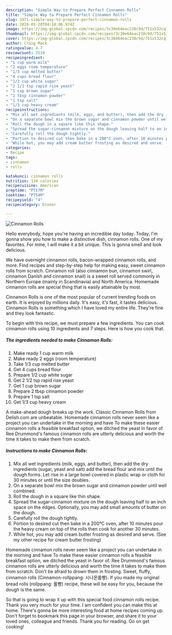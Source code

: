 ```yaml
---
description: "Simple Way to Prepare Perfect Cinnamon Rolls"
title: "Simple Way to Prepare Perfect Cinnamon Rolls"
slug: 1971-simple-way-to-prepare-perfect-cinnamon-rolls
date: 2020-05-20T04:18:06.974Z
image: https://img-global.cpcdn.com/recipes/3c30e64eac238c9d/751x532cq70/cinnamon-rolls-recipe-main-photo.jpg
thumbnail: https://img-global.cpcdn.com/recipes/3c30e64eac238c9d/751x532cq70/cinnamon-rolls-recipe-main-photo.jpg
cover: https://img-global.cpcdn.com/recipes/3c30e64eac238c9d/751x532cq70/cinnamon-rolls-recipe-main-photo.jpg
author: Craig Mack
ratingvalue: 4.7
reviewcount: 2519
recipeingredient:
- "1 cup warm milk"
- "2 eggs room temperature"
- "1/3 cup melted butter"
- "4 cups bread flour"
- "1/2 cup white sugar"
- "2 1/2 tsp rapid rise yeast"
- "1 cup brown sugar"
- "2 tbsp cinnamon powder"
- "1 tsp salt"
- "1/3 cup heavy cream"
recipeinstructions:
- "Mix all wet ingredients (milk, eggs, and butter), then add the dry ingredients (sugar, yeast and salt) add the bread flour and mix until the dough forms. Let rise in a large bowl covered in plastic wrap or cloth for 30 minutes or until the size doubles."
- "On a separate bowl mix the brown sugar and cinnamon powder until well combined."
- "Roll the dough in a square like thin shape."
- "Spread the sugar-cinnamon mixture on the dough leaving half to an inch space on the edges. Optionally, you may add small amounts of butter on the dough."
- "Carefully roll the dough tightly."
- "Portion to desired cut then bake in a 200°C oven, after 10 minutes pour the heavy cream on top of the rolls then cook for another 30 minutes."
- "While hot, you may add cream butter frosting as desired and serve. (See my other recipe for cream butter frosting)"
categories:
- Recipe
tags:
- cinnamon
- rolls

katakunci: cinnamon rolls 
nutrition: 134 calories
recipecuisine: American
preptime: "PT17M"
cooktime: "PT54M"
recipeyield: "4"
recipecategory: Dinner

---
```



![Cinnamon Rolls](https://img-global.cpcdn.com/recipes/3c30e64eac238c9d/751x532cq70/cinnamon-rolls-recipe-main-photo.jpg)

Hello everybody, hope you're having an incredible day today. Today, I'm gonna show you how to make a distinctive dish, cinnamon rolls. One of my favorites. For mine, I will make it a bit unique. This is gonna smell and look delicious.

We have overnight cinnamon rolls, bacon-wrapped cinnamon rolls, and more. Find recipes and step-by-step help for making easy, sweet cinnamon rolls from scratch. Cinnamon roll (also cinnamon bun, cinnamon swirl, cinnamon Danish and cinnamon snail) is a sweet roll served commonly in Northern Europe (mainly in Scandinavia) and North America. Homemade cinnamon rolls are special thing that is easily attainable by most.

Cinnamon Rolls is one of the most popular of current trending foods on earth. It is enjoyed by millions daily. It's easy, it's fast, it tastes delicious. Cinnamon Rolls is something which I have loved my entire life. They're fine and they look fantastic.


To begin with this recipe, we must prepare a few ingredients. You can cook cinnamon rolls using 10 ingredients and 7 steps. Here is how you cook that.

<!--inarticleads1-->

##### The ingredients needed to make Cinnamon Rolls:

1. Make ready 1 cup warm milk
1. Make ready 2 eggs (room temperature)
1. Take 1/3 cup melted butter
1. Get 4 cups bread flour
1. Prepare 1/2 cup white sugar
1. Get 2 1/2 tsp rapid rise yeast
1. Get 1 cup brown sugar
1. Prepare 2 tbsp cinnamon powder
1. Prepare 1 tsp salt
1. Get 1/3 cup heavy cream


A make-ahead dough breaks up the work. Classic Cinnamon Rolls from Delish.com are unbeatable. Homemade cinnamon rolls never seem like a project you can undertake in the morning and have To make these easier cinnamon rolls a feasible breakfast option, we ditched the yeast in favor of. Ree Drummond&#39;s famous cinnamon rolls are utterly delicious and worth the time it takes to make them from scratch. 

<!--inarticleads2-->

##### Instructions to make Cinnamon Rolls:

1. Mix all wet ingredients (milk, eggs, and butter), then add the dry ingredients (sugar, yeast and salt) add the bread flour and mix until the dough forms. Let rise in a large bowl covered in plastic wrap or cloth for 30 minutes or until the size doubles.
1. On a separate bowl mix the brown sugar and cinnamon powder until well combined.
1. Roll the dough in a square like thin shape.
1. Spread the sugar-cinnamon mixture on the dough leaving half to an inch space on the edges. Optionally, you may add small amounts of butter on the dough.
1. Carefully roll the dough tightly.
1. Portion to desired cut then bake in a 200°C oven, after 10 minutes pour the heavy cream on top of the rolls then cook for another 30 minutes.
1. While hot, you may add cream butter frosting as desired and serve. (See my other recipe for cream butter frosting)


Homemade cinnamon rolls never seem like a project you can undertake in the morning and have To make these easier cinnamon rolls a feasible breakfast option, we ditched the yeast in favor of. Ree Drummond&#39;s famous cinnamon rolls are utterly delicious and worth the time it takes to make them from scratch. Don&#39;t be afraid to drown them in frosting. Sweet, fluffy, cinnamon rolls (Cinnamon-rollppang: 시나몬롤빵). If you made my original bread rolls (rollppang: 롤빵) recipe, these will be easy for you, because the dough is the same. 

So that is going to wrap it up with this special food cinnamon rolls recipe. Thank you very much for your time. I am confident you can make this at home. There's gonna be more interesting food at home recipes coming up. Don't forget to bookmark this page in your browser, and share it to your loved ones, colleague and friends. Thank you for reading. Go on get cooking!
